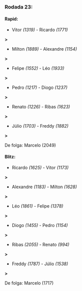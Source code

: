 ### Rodada 23:

#### Rapid:

* Vitor *(1319)*     -     Ricardo *(1771)*

 **>** 
* Milton *(1889)*     -     Alexandre *(1154)*

 **>** 
* Felipe *(1552)*     -     Léo *(1933)*

 **>** 
* Pedro *(1217)*     -     Diogo *(1237)*

 **>** 
* Renato *(1226)*     -     Ribas *(1623)*

 **>** 
* Júlio *(1703)*     -     Freddy *(1882)*

 **>** 

De folga: Marcelo (2049)

#### Blitz:

* Ricardo *(1625)*     -     Vitor *(1173)*

 **>** 
* Alexandre *(1183)*     -     Milton *(1628)*

 **>** 
* Léo *(1861)*     -     Felipe *(1378)*

 **>** 
* Diogo *(1455)*     -     Pedro *(1154)*

 **>** 
* Ribas *(2055)*     -     Renato *(994)*

 **>** 
* Freddy *(1787)*     -     Júlio *(1538)*

 **>** 

De folga: Marcelo (1717)

